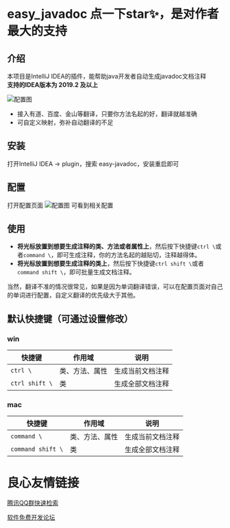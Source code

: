 # easy_javadoc 点一下star✨，是对作者最大的支持
## 介绍
本项目是IntelliJ IDEA的插件，能帮助java开发者自动生成javadoc文档注释  
**支持的IDEA版本为 2019.2 及以上**    

![配置图](./doc/k03vffH6Hg.gif)

- 接入有道、百度、金山等翻译，只要你方法名起的好，翻译就越准确
- 可自定义映射，弥补自动翻译的不足

## 安装
打开IntelliJ IDEA -> plugin，搜索 easy-javadoc，安装重启即可

## 配置
打开配置页面
![配置图](./doc/20190901155929.jpg)
可看到相关配置

## 使用
- **将光标放置到想要生成注释的类、方法或者属性上**，然后按下快捷键`ctrl \`或者`command \`，即可生成注释，你的方法名起的越贴切，注释越得体。  
- **将光标放置到想要生成注释的类上**，然后按下快捷键`ctrl shift \`或者`command shift \`，即可批量生成文档注释。

当然，翻译不准的情况很常见，如果是因为单词翻译错误，可以在配置页面对自己的单词进行配置，自定义翻译的优先级大于其他。

## 默认快捷键（可通过设置修改）
### win
|快捷键|作用域|说明|
| --- | --- | --- |
| `ctrl \` | 类、方法、属性 | 生成当前文档注释 |
| `ctrl shift \` | 类 | 生成全部文档注释 |

### mac
|快捷键|作用域|说明|
| --- | --- | --- |
| `command \` | 类、方法、属性 | 生成当前文档注释 |
| `command shift \` | 类 | 生成全部文档注释 |

 # 良心友情链接

[腾讯QQ群快速检索](http://u.720life.cn/s/8cf73f7c)

[软件免费开发论坛](http://u.720life.cn/s/bbb01dc0)